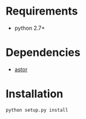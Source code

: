 # Requirements

- python 2.7+

# Dependencies

- [astor](https://github.com/berkerpeksag/astor)

# Installation

```sh
python setup.py install
```
